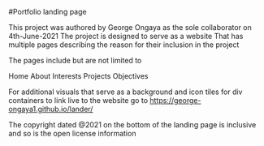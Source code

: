 #Portfolio landing page

 This project was authored by George Ongaya as the sole collaborator on 4th-June-2021
 The project is designed to serve as a website
 That has multiple pages describing the reason for their inclusion in the project

 The pages include but are not limited to 

 Home
 About
 Interests
 Projects
 Objectives

 For additional visuals that serve as a background and icon tiles for div containers
 to link live to the website go to https://george-ongaya1.github.io/lander/

 The copyright dated @2021 on the bottom of the landing page is inclusive and so is the open license information
